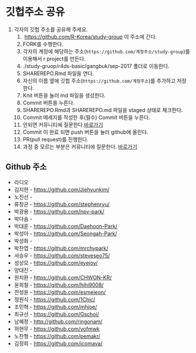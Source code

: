 깃헙주소 공유
================

1.  각자의 깃헙 주소를 공유해 주세요.           
    1.  <https://github.com/R-Korea/study-group> 이 주소에 간다.    
    2.  FORK를 수행한다.    
    3.  각자의 계정에 해당하는 주소(`https://github.com/계정주소/study-group`)를 이용해서 r project를 만든다.    
    4.  ./study-gruop/r4ds-basic/gangbuk/sep-2017 폴더로 이동한다.    
    5.  SHAREREPO.Rmd 파일을 연다.    
    6.  자신의 이름 옆에 깃헙 주소(`https://github.com/계정주소`)를 추가하고 저장한다.    
    7.  Knit 버튼을 눌러 md 파일을 생성한다.    
    8.  Commit 버튼을 누른다.    
    9.  SHAREREPO.Rmd과 SHAREREPO.md 파일을 staged 상태로 체크한다.    
    10. Commit 메세지를 작성한 후(필수) Commit 버튼을 누른다.    
    11. 안되면 커뮤니티에 질문한다.[바로가기](https://www.facebook.com/groups/krstudy/?fref=ts)    
    12. Commit 이 완료 되면 push 버튼을 눌러 github에 올린다.    
    13. PR(pull request)를 진행한다.    
    14. 과정 중 모르는 부분은 커뮤니티에 질문한다. [바로가기](https://www.facebook.com/groups/krstudy/?fref=ts)    

Github 주소
-----------

-   라디오
-   김지현 - <https://github.com/Jiehyunkim/>
-   노진선 -
-   류창균 - <https://github.com/stephenryu/>
-   박광용 - <https://github.com/npv-park/>
-   박다솜 -
-   박대훈 - <https://github.com/Daehoon-Park/>
-   박성아 - <https://github.com/Seongah-Park/>
-   박성화 -
-   박찬엽 - <https://github.com/mrchypark/>
-   서승우 - <https://github.com/steveseo75/>
-   성상모 - <https://github.com/eyejoy/>
-   양대진 -
-   원치환 - <https://github.com/CHWON-KR/>
-   윤희철 - <https://github.com/hihi9008/>
-   전성윤 - <https://github.com/esmejeon/>
-   정원식 - <https://github.com/1Chic/>
-   조민혁 - <https://github.com/mhjoe/>
-   최규선 - <https://github.com/Gschoi/>
-   남혜정 - <http://github.com/ringonam/>
-   허현무 - <https://github.com/vofmwk>
-   노찬형 - <https://github.com/pemakr/>
-   김정희 - <https://github.com/icomaya/>    
